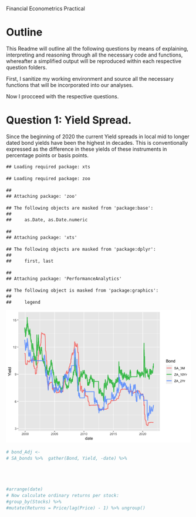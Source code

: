 Financial Econometrics Practical

# Outline

This Readme will outline all the following questions by means of
explaining, interpreting and reasoning through all the necessary code
and functions, whereafter a simplified output will be reproduced within
each respective question folders.

First, I sanitize my working environment and source all the necessary
functions that will be incorporated into our analyses.

Now I procceed with the respective questions.

# Question 1: Yield Spread.

Since the beginning of 2020 the current Yield spreads in local mid to
longer dated bond yields have been the highest in decades. This is
conventionally expressed as the difference in these yields of these
instruments in percentage points or basis points.

    ## Loading required package: xts

    ## Loading required package: zoo

    ## 
    ## Attaching package: 'zoo'

    ## The following objects are masked from 'package:base':
    ## 
    ##     as.Date, as.Date.numeric

    ## 
    ## Attaching package: 'xts'

    ## The following objects are masked from 'package:dplyr':
    ## 
    ##     first, last

    ## 
    ## Attaching package: 'PerformanceAnalytics'

    ## The following object is masked from 'package:graphics':
    ## 
    ##     legend

![](README_files/figure-markdown_github/unnamed-chunk-4-1.png)

``` r
# bond_Adj <- 
# SA_bonds %>%  gather(Bond, Yield, -date) %>% 

    
    
    
#arrange(date) 
# Now calculate ordinary returns per stock:
#group_by(Stocks) %>% 
#mutate(Returns = Price/lag(Price) - 1) %>% ungroup()
```
